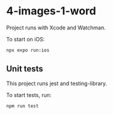 # 4-images-1-word

Project runs with Xcode and Watchman.

To start on iOS:
```sh
npx expo run:ios
```

## Unit tests

This project runs jest and testing-library.

To start tests, run:
```sh
npm run test
```